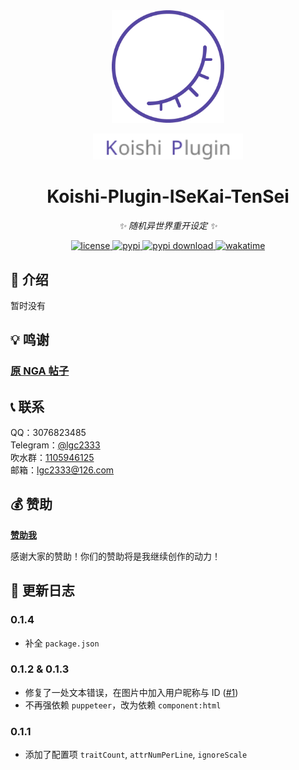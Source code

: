 <!-- markdownlint-disable MD026 MD031 MD033 MD036 MD041 -->

<div align="center">

<a href="https://koishi.chat/zh-CN/market/">
  <img src="https://raw.githubusercontent.com/lgc-KoiDev/readme/master/workspace/koishi-plugin.png" width="180" height="180" alt="NoneBotPluginLogo">
</a>

<p>
  <img src="https://raw.githubusercontent.com/lgc-KoiDev/readme/master/workspace/KoishiPlugin.svg" width="240" alt="NoneBotPluginText">
</p>

# Koishi-Plugin-ISeKai-TenSei

_✨ 随机异世界重开设定 ✨_

<a href="./LICENSE">
  <img src="https://img.shields.io/github/license/lgc-KoiDev/koishi-plugin-isekai-tensei.svg" alt="license">
</a>
<a href="https://www.npmjs.com/package/koishi-plugin-isekai-tensei">
  <img src="https://img.shields.io/npm/v/koishi-plugin-isekai-tensei" alt="pypi">
</a>
<a href="https://www.npmjs.com/package/koishi-plugin-isekai-tensei">
  <img src="https://img.shields.io/npm/dm/koishi-plugin-isekai-tensei" alt="pypi download">
</a>
<a href="https://wakatime.com/badge/user/b61b0f9a-f40b-4c82-bc51-0a75c67bfccf/project/82714638-72b2-4885-a5ad-61724a650809">
  <img src="https://wakatime.com/badge/user/b61b0f9a-f40b-4c82-bc51-0a75c67bfccf/project/82714638-72b2-4885-a5ad-61724a650809.svg" alt="wakatime">
</a>

</div>

## 📖 介绍

暂时没有

## 💡 鸣谢

### [原 NGA 帖子](https://nga.178.com/read.php?tid=29606608)

## 📞 联系

QQ：3076823485  
Telegram：[@lgc2333](https://t.me/lgc2333)  
吹水群：[1105946125](https://jq.qq.com/?_wv=1027&k=Z3n1MpEp)  
邮箱：<lgc2333@126.com>

## 💰 赞助

**[赞助我](https://blog.lgc2333.top/donate)**

感谢大家的赞助！你们的赞助将是我继续创作的动力！

## 📝 更新日志

### 0.1.4

- 补全 `package.json`

### 0.1.2 & 0.1.3

- 修复了一处文本错误，在图片中加入用户昵称与 ID ([#1](https://github.com/lgc-KoiDev/koishi-plugin-isekai-tensei/issues/1))
- 不再强依赖 `puppeteer`，改为依赖 `component:html`

### 0.1.1

- 添加了配置项 `traitCount`, `attrNumPerLine`, `ignoreScale`
